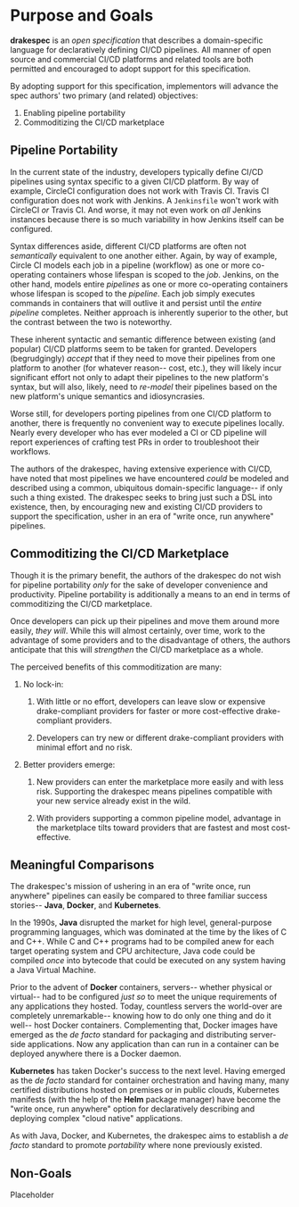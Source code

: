 # Purpose and Goals

__drakespec__ is an _open specification_ that describes a domain-specific
language for declaratively defining CI/CD pipelines. All manner of open source
and commercial CI/CD platforms and related tools are both permitted and
encouraged to adopt support for this specification.

By adopting support for this specification, implementors will advance the spec
authors' two primary (and related) objectives:

1. Enabling pipeline portability
1. Commoditizing the CI/CD marketplace

## Pipeline Portability

In the current state of the industry, developers typically define CI/CD
pipelines using syntax specific to a given CI/CD platform. By way of example,
CircleCI configuration does not work with Travis CI. Travis CI configuration
does not work with Jenkins. A `Jenkinsfile` won't work with CircleCI _or_ Travis
CI. And worse, it may not even work on _all_ Jenkins instances because there is
so much variability in how Jenkins itself can be configured.

Syntax differences aside, different CI/CD platforms are often not _semantically_
equivalent to one another either. Again, by way of example, Circle CI models
each job in a pipeline (workflow) as one or more co-operating containers whose
lifespan is scoped to the _job_. Jenkins, on the other hand, models entire
_pipelines_ as one or more co-operating containers whose lifespan is scoped to
the _pipeline_. Each job simply executes commands in containers that will
outlive it and persist until the _entire pipeline_ completes. Neither approach
is inherently superior to the other, but the contrast between the two is
noteworthy.

These inherent syntactic and semantic difference between existing (and popular)
CI/CD platforms seem to be taken for granted. Developers (begrudgingly) _accept_
that if they need to move their pipelines from one platform to another (for
whatever reason-- cost, etc.), they will likely incur significant effort not
only to adapt their pipelines to the new platform's syntax, but will also,
likely, need to _re-model_ their pipelines based on the new platform's unique
semantics and idiosyncrasies.

Worse still, for developers porting pipelines from one CI/CD platform to
another, there is frequently no convenient way to execute pipelines locally.
Nearly every developer who has ever modeled a CI or CD pipeline will report
experiences of crafting test PRs in order to troubleshoot their workflows.

The authors of the drakespec, having extensive experience with CI/CD, have noted
that most pipelines we have encountered _could_ be modeled and described using a
common, ubiquitous domain-specific language-- if only such a thing existed. The
drakespec seeks to bring just such a DSL into existence, then, by encouraging
new and existing CI/CD providers to support the specification, usher in an era
of "write once, run anywhere" pipelines.

## Commoditizing the CI/CD Marketplace

Though it is the primary benefit, the authors of the drakespec do not wish for
pipeline portability _only_ for the sake of developer convenience and
productivity. Pipeline portability is additionally a means to an end in terms of
commoditizing the CI/CD marketplace.

Once developers can pick up their pipelines and move them around more easily,
_they will_. While this will almost certainly, over time, work to the advantage
of some providers and to the disadvantage of others, the authors anticipate that
this will _strengthen_ the CI/CD marketplace as a whole.

The perceived benefits of this commoditization are many:

1. No lock-in:

    1. With little or no effort, developers can leave slow or expensive
       drake-compliant providers for faster or more cost-effective
       drake-compliant providers.

    1. Developers can try new or different drake-compliant providers with
       minimal effort and no risk.

1. Better providers emerge:

    1. New providers can enter the marketplace more easily and with less risk.
       Supporting the drakespec means pipelines compatible with your new service
       already exist in the wild.

    1. With providers supporting a common pipeline model, advantage in the
       marketplace tilts toward providers that are fastest and most
       cost-effective.

## Meaningful Comparisons

The drakespec's mission of ushering in an era of "write once, run anywhere"
pipelines can easily be compared to three familiar success stories-- __Java__,
__Docker__, and __Kubernetes__.

In the 1990s, __Java__ disrupted the market for high level, general-purpose
programming languages, which was dominated at the time by the likes of C and
C++. While C and C++ programs had to be compiled anew for each target operating
system and CPU architecture, Java code could be compiled _once_ into bytecode
that could be executed on any system having a Java Virtual Machine.

Prior to the advent of __Docker__ containers, servers-- whether physical or
virtual-- had to be configured _just so_ to meet the unique requirements of any
applications they hosted. Today, countless servers the world-over are completely
unremarkable-- knowing how to do only one thing and do it well-- host Docker
containers. Complementing that, Docker images have emerged as the _de facto_
standard for packaging and distributing server-side applications. Now any
application than can run in a container can be deployed anywhere there is a
Docker daemon.

__Kubernetes__ has taken Docker's success to the next level. Having emerged as
the _de facto_ standard for container orchestration and having many, many
certified distributions hosted on premises or in public clouds, Kubernetes
manifests (with the help of the __Helm__ package manager) have become the "write
once, run anywhere" option for declaratively describing and deploying complex
"cloud native" applications.

As with Java, Docker, and Kubernetes, the drakespec aims to establish a _de
facto_ standard to promote _portability_ where none previously existed.

## Non-Goals

Placeholder